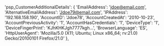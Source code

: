 'psp_CustomerAdditionalDetails': {
    'EmailAddress': 'jdoe@email.com',
    'AlternativeEmailAddress': 'Jdoe79@email.com',
    'IPAddress': '192.168.158.190',
    'AccountID': 'Jdoe78',
    'AccountCreatedAt': '2010-10-23',
    'AccountPreviousActivity': '1',
    'AccountHasCredentials': '1',
    'DeviceType': '1',
    'DeviceFingerPrint': 'KJhKHKJgh7777kgh...',
    'BrowserLanguage': 'ES',
    'HttpUserAgent': 'Mozilla/5.0 (X11; Ubuntu; Linux x86_64; rv:21.0) Gecko/20100101 Firefox/21.0'
},